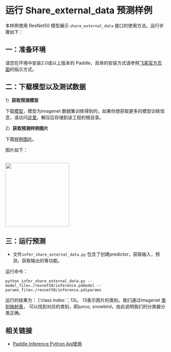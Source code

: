 # 运行 Share_external_data 预测样例

本样例使用 ResNet50 模型展示 `share_external_data` 接口的使用方法。运行步骤如下：

## 一：准备环境

请您在环境中安装2.0或以上版本的 Paddle，具体的安装方式请参照[飞桨官方页面](https://www.paddlepaddle.org.cn/)的指示方式。


## 二：下载模型以及测试数据


1）**获取预测模型**

下载[模型](https://paddle-inference-dist.bj.bcebos.com/Paddle-Inference-Demo/resnet50.tgz)，模型为imagenet 数据集训练得到的，如果你想获取更多的模型训练信息，请访问[这里](https://github.com/PaddlePaddle/models/tree/develop/PaddleCV/image_classification)。解压后存储到该工程的根目录。


2）**获取预测样例图片**

下载[样例图片](https://paddle-inference-dist.bj.bcebos.com/inference_demo/python/resnet50/ILSVRC2012_val_00000247.jpeg)。

图片如下：
<p align="left">
    <br>
<img src='https://paddle-inference-dist.bj.bcebos.com/inference_demo/python/resnet50/ILSVRC2012_val_00000247.jpeg' width = "200" height = "200">
    <br>
<p>


## 三：运行预测
    
- 文件`infer_share_external_data.py` 包含了创建predictor，获取输入，预测，获取输出的等功能。

运行命令：
```
python infer_share_external_data.py --model_file=./resnet50/inference.pdmodel --params_file=./resnet50/inference.pdiparams 
```

运行的结果为： ('class index: ', 13)。
13表示图片的类别。我们通过imagenet [类别映射表](https://gist.github.com/yrevar/942d3a0ac09ec9e5eb3a)， 可以找到对应的类别，即junco, snowbird，由此说明我们的分类器分类正确。

## 相关链接
- [Paddle Inference Python Api使用](https://www.paddlepaddle.org.cn/inference/master/api_reference/python_api_doc/python_api_index.html)

